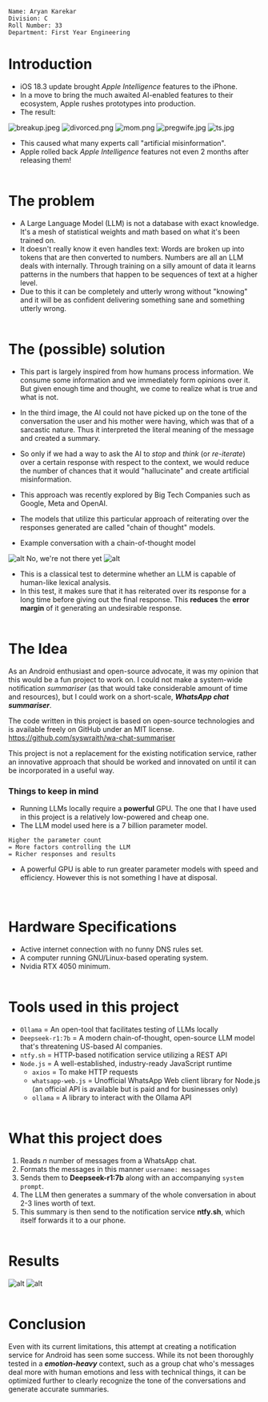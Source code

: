 ```
Name: Aryan Karekar
Division: C
Roll Number: 33
Department: First Year Engineering
```

# Introduction

- iOS 18.3 update brought *Apple Intelligence* features to the iPhone.
- In a move to bring the much awaited AI-enabled features to their ecosystem, Apple rushes prototypes into production.
- The result:



![breakup.jpeg](./images/breakup.jpeg)
![divorced.png](./images/divorced.png)
![mom.png](./images/mom.png)
![pregwife.jpg](./images/pregwife.jpg)
![ts.jpg](./images/ts.jpg)

-  This caused what many experts call "artificial misinformation". 
- Apple rolled back *Apple Intelligence* features not even 2 months after releasing them!
<br><br>
# The problem

- A Large Language Model (LLM) is not a database with exact knowledge. It's a mesh of statistical weights and math based on what it's been trained on.
- It doesn't really know it even handles text: Words are broken up into tokens that are then converted to numbers. Numbers are all an LLM deals with internally. Through training on a silly amount of data it learns patterns in the numbers that happen to be sequences of text at a higher level.
- Due to this it can be completely and utterly wrong without "knowing" and it will be as confident delivering something sane and  something utterly wrong.
<br><br>
# The (possible) solution

- This part is largely inspired from how humans process information. We consume some information and we immediately form opinions over it. But given enough time and thought, we come to realize what is true and what is not.
- In the third image, the AI could not have picked up on the tone of the conversation the user and his mother were having, which was that of a sarcastic nature. Thus it interpreted the literal meaning of the message and created a summary.
- So only if we had a way to ask the AI to *stop* and *think* (or *re-iterate*) over a certain response with respect to the context, we would reduce the number of chances that it would "hallucinate" and create artificial misinformation.

- This approach was recently explored by Big Tech Companies such as Google, Meta and OpenAI.
- The models that utilize this particular approach of reiterating over the responses generated are called "chain of thought" models.
- Example conversation with a chain-of-thought model

![alt](images/strawberry.png)
No, we're not there yet
![alt](images/strawberry2.png)
- This is a classical test to determine whether an LLM is capable of human-like lexical analysis.
- In this test, it makes sure that it has reiterated over its response for a long time before giving out the final response. This **reduces** the **error margin** of it generating an undesirable response.
<br><br>
# The Idea

As an Android enthusiast and open-source advocate, it was my opinion that this would be a fun project to work on. I could not make a system-wide notification *summariser* (as that would take considerable amount of time and resources), but I could work on a short-scale, ***WhatsApp chat summariser***.

The code written in this project is based on open-source technologies and is available freely on GitHub under an MIT license.
https://github.com/syswraith/wa-chat-summariser

This project is not a replacement for the existing notification service, rather an innovative approach that should be worked and innovated on until it can be incorporated in a useful way. 

### Things to keep in mind
- Running LLMs locally require a **powerful** GPU. The one that I have used in this project is a relatively low-powered and cheap one.
- The LLM model used here is a 7 billion parameter model. 
```
Higher the parameter count 
= More factors controlling the LLM 
= Richer responses and results
```
- A powerful GPU is able to run greater parameter models with speed and efficiency. However this is not something I have at disposal.
<br><br><br>
# Hardware Specifications
- Active internet connection with no funny DNS rules set.
- A computer running GNU/Linux-based operating system. 
- Nvidia RTX 4050 minimum.
<br><br>
# Tools used in this project
- `Ollama` = An open-tool that facilitates testing of LLMs locally
- `Deepseek-r1:7b` = A modern chain-of-thought, open-source LLM model that's threatening US-based AI companies.
- `ntfy.sh` = HTTP-based notification service utilizing a REST API 
- `Node.js` = A well-established, industry-ready JavaScript runtime
    - `axios` = To make HTTP requests
    - `whatsapp-web.js` = Unofficial WhatsApp Web client library for Node.js (an official API is available but is paid and for businesses only)
    - `ollama` = A library to interact with the Ollama API
<br><br>
# What this project does
1. Reads *n* number of messages from a WhatsApp chat.
2. Formats the messages in this manner `username: messages`
3. Sends them to **Deepseek-r1:7b** along with an accompanying `system prompt`.
4. The LLM then generates a summary of the whole conversation in about 2-3 lines worth of text.
5. This summary is then send to the notification service **ntfy.sh**, which itself forwards it to a our phone.
<br><br>
# Results

![alt](images/demo_chat.png)
![alt](images/demo_notif.png)
<br><br>
# Conclusion

Even with its current limitations, this attempt at creating a notification service for Android has seen some success. While its not been thoroughly tested in a ***emotion-heavy*** context, such as a group chat who's messages deal more with human emotions and less with technical things, it can be optimized further to clearly recognize the tone of the conversations and generate accurate summaries.
